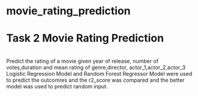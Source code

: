 # movie_rating_prediction
<h1>Task 2 Movie Rating Prediction </h1><br>
Predict the rating of a movie given year of release, number of votes,duration and mean rating of genre,director, actor_1,actor_2,actor_3<br>
Logistic Regression Model and Random Forest Regressor Model were used to predict the outcomres and the r2_score was compared and the better model was used to predict random input.<br>


